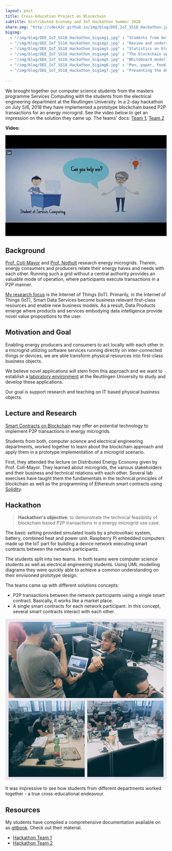 ```yaml
---
layout: post
title: Cross-Education Project on Blockchain   
subtitle: Distributed Economy and IoT Hackathon Summer 2018
share-img: "http://cdeck3r.github.io/img/blog/DEE_IoT_SS18_Hackathon.jpg"
bigimg:
  - "/img/blog/DEE_IoT_SS18_Hackathon_bigimg1.jpg" : "Students from both departments discussion the solution (2018)"
  - "/img/blog/DEE_IoT_SS18_Hackathon_bigimg2.jpg" : "Review and understanding of the load simulation (2018)"
  - "/img/blog/DEE_IoT_SS18_Hackathon_bigimg3.jpg" : "Statistics on blockchain's operation (2018)"
  - "/img/blog/DEE_IoT_SS18_Hackathon_bigimg4.jpg" : "The blockchain operates  properly (2018)"
  - "/img/blog/DEE_IoT_SS18_Hackathon_bigimg5.jpg" : "Whiteboard modelling and design (2018)"
  - "/img/blog/DEE_IoT_SS18_Hackathon_bigimg6.jpg" : "Pen, paper, food, drinks for a better discussion (2018)"
  - "/img/blog/DEE_IoT_SS18_Hackathon_bigimg7.jpg" : "Presenting the development activities (2018)"

---
```


We brought together our computer science students from the masters programme Services Computing with the students from the electrical engineering department at the Reutlingen University. In a 2-day hackathon on July 5/6, 2018 they have implemented a prototype blockchain based P2P transactions for an energy microgrid. See the video below to get an impression on the solution they came up. The teams' docs: [Team 1](https://hsrt.gitbook.io/dee-scm/), [Team 2](https://hhz.gitbook.io/blockchain/)

**Video:**
<div id="yt_embed_1" width="560" height="315"><img id="1" src="/img/blog/DEE_IoT_SS18_Hackathon_yt_preview.jpg" alt="Blockchain based P2P transactions in energy microgrid, DEE IoT Hackathon" width="560" height="315" /></div><script type="text/javascript">document.getElementById('yt_embed_1').onclick=function(){if(confirm("If you accept this message box by clicking OK, the Youtube video will load. Youtube will record your personal access related data and set a cookie in your browser. ")){var c = document.getElementById('1'); c.parentNode.removeChild(c); document.getElementById('yt_embed_1').innerHTML += '<iframe width="560" height="315" src="https://www.youtube-nocookie.com/embed/yWSbyTVmJwM?rel=0" frameborder="0" allow="autoplay; encrypted-media" allowfullscreen></iframe>';}else{alert("You find the video on //youtu.be/yWSbyTVmJwM");}}</script>

## Background 

[Prof. Coll-Mayor](https://www.tec.reutlingen-university.de/fakultaet/personen/professoren/#debora-coll-mayor) and [Prof. Notholt](https://www.tec.reutlingen-university.de/fakultaet/personen/professoren/#antonio-notholt) research energy microgrids. Therein, energy consumers and producers relate their energy haves and needs with each other. Running such a grid without a central authority provides an valuable mode of operation, where participants execute transactions in a P2P manner. 

[My research focus](/research) is the Internet of Things (IoT). Primarily, in the Internet of Things (IoT), Smart Data Services become business relevant first-class resources and enable new business models. As a result, Data Products emerge where products and services embodying data intelligence provide novel value propositions to the user.

## Motivation and Goal

Enabling energy producers and consumers to act locally with each other in a microgrid utilizing software services running directly on inter-connected things or devices, we are able transform physical resources into first-class business objects. 

We believe novel applications will stem from this approach and we want to establish a [laboratory environment](https://dlt-lab.reutlingen-university.de) at the Reutlingen University to study and develop these applications.

Our goal is support research and teaching on IT based physical business objects.

## Lecture and Research 

[Smart Contracts on Blockchain](http://www.fon.hum.uva.nl/rob/Courses/InformationInSpeech/CDROM/Literature/LOTwinterschool2006/szabo.best.vwh.net/smart_contracts_2.html) may offer an potential technology to implement P2P  transactions in energy microgrids. 

Students from both, computer science and electrical engineering departments, worked together to learn about the blockchain approach and apply them in a prototype implementation of a microgrid scenario.

First, they attended the lecture on Distributed Energy Economy given by Prof. Coll-Mayor. They learned about microgrids, the various stakeholders and their business and technical relations with each other. Several lab exercises have taught them the fundamentals in the technical principles of blockchain as well as the programming of Ethereum smart contracts using [Solidity](https://github.com/ethereum/solidity). 

## Hackathon

> **Hackathon's objective:** to demonstrate the technical feasibility of blockchain based P2P transactions in a energy microgrid use case.

The basic setting provided simulated loads by a photovoltaic system, battery, combined heat and power unit. Raspberry Pi embedded computers made up the IoT part for building a device network executing smart contracts between the network participants. 

The students split into two teams. In both teams were computer science students as well as electrical engineering students. Using UML modelling diagrams they were quickly able to achieve a common understanding on their envisioned prototype design.

The teams came up with different solutions concepts:

* P2P transactions between the network participants using a single smart contract. Basically, it works like a market place.
* A single smart contracts for each network participant. In this concept, several smart contracts interact with each other.

![Students working in the hackathon](/img/blog/DEE_IoT_SS18_Hackathon_students.jpg)

It was impressive to see how students from different departments worked together - a true cross-educational endeavour. 

## Resources

My students have compiled a comprehensive documentation available on as [gitbook](https://www.gitbook.com/). Check out their material.

* [Hackathon Team 1](https://hsrt.gitbook.io/dee-scm/)
* [Hackathon Team 2](https://hhz.gitbook.io/blockchain/)

